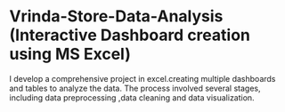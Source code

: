 # Vrinda-Store-Data-Analysis (Interactive Dashboard creation using MS Excel)
I develop a comprehensive project in excel.creating multiple dashboards and tables to analyze the data. The process involved several stages, including data preprocessing ,data cleaning and data visualization.
